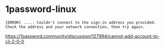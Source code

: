 # 1password-linux


```
[ERROR] ..... Couldn't connect to the sign-in address you provided. Check the address and your network connection, then try again.
```


https://1password.community/discussion/127994/cannot-add-account-to-cli-2-0-0
